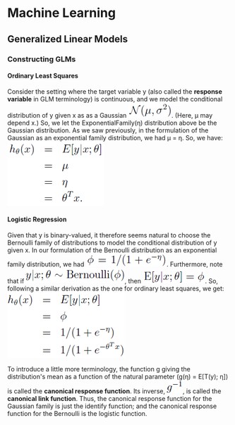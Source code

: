 # Machine Learning

## Generalized Linear Models

### Constructing GLMs

#### Ordinary Least Squares

Consider the setting where the target variable y (also called the **response variable** in GLM terminology) is continuous, and we model the conditional distribution of y given x as as a Gaussian ![](pic/gaussian.png). (Here, μ may depend x.) So, we let the ExponentialFamily(η) distribution above be the Gaussian distribution. As we saw previously, in the formulation of the Gaussian as an exponential family distribution, we had μ = η. So, we have:  
![](pic/hypothesis.png)

#### Logistic Regression

Given that y is binary-valued, it therefore seems natural to choose the Bernoulli family of distributions to model the conditional distribution of y given x. In our formulation of the Bernoulli distribution as an exponential family distribution, we had ![](pic/sigma.png). Furthermore, note that if ![](pic/y_given_x_parameterized_by_theta.png), then ![](pic/expect.png). So, following a similar derivation as the one for ordinary least squares, we get:  
![](pic/hypothesis_logistic_regression.png)  

To introduce a little more terminology, the function g giving the distribution's mean as a function of the natural parameter (g(η) = E[T(y); η]) is called the **canonical response function**. Its inverse, ![](pic/inverse_of_g.png), is called the **canonical link function**. Thus, the canonical response function for the Gaussian family is just the identify function; and the canonical response function for the Bernoulli is the logistic function.